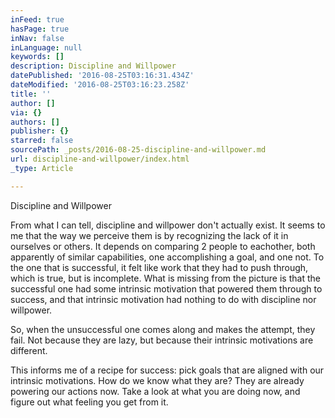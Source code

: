```yaml
---
inFeed: true
hasPage: true
inNav: false
inLanguage: null
keywords: []
description: Discipline and Willpower
datePublished: '2016-08-25T03:16:31.434Z'
dateModified: '2016-08-25T03:16:23.258Z'
title: ''
author: []
via: {}
authors: []
publisher: {}
starred: false
sourcePath: _posts/2016-08-25-discipline-and-willpower.md
url: discipline-and-willpower/index.html
_type: Article

---
```

Discipline and Willpower

From what I can tell, discipline and willpower don't actually exist. It seems to me that the way we perceive them is by recognizing the lack of it in ourselves or others. It depends on comparing 2 people to eachother, both apparently of similar capabilities, one accomplishing a goal, and one not. To the one that is successful, it felt like work that they had to push through, which is true, but is incomplete. What is missing from the picture is that the successful one had some intrinsic motivation that powered them through to success, and that intrinsic motivation had nothing to do with discipline nor willpower.

So, when the unsuccessful one comes along and makes the attempt, they fail. Not because they are lazy, but because their intrinsic motivations are different.

This informs me of a recipe for success: pick goals that are aligned with our intrinsic motivations. How do we know what they are? They are already powering our actions now. Take a look at what you are doing now, and figure out what feeling you get from it.